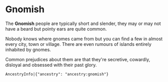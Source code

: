 # Gnomish

The **Gnomish** people are typically short and slender, they may or may not have a beard but pointy ears are quite common.

Nobody knows where gnomes came from but you can find a few in almost every city, town or village. There are even rumours of islands entirely inhabited by gnomes.

Common prejudices about them are that they're secretive, cowardly, disloyal and obsessed with their past glory.

`AncestryInfo|{"ancestry": "ancestry:gnomish"}`